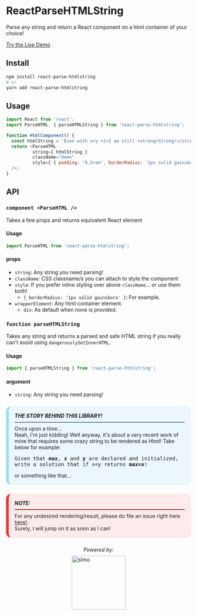 # ReactParseHTMLString
Parse any string and return a React component on a html container of your choice!

[Try the Live Demo](https://jaosimt.github.io/react-parse-htmlstring)


## Install

```bash
npm install react-parse-htmlstring
# or
yarn add react-parse-htmlstring
```


## Usage

```javascript
import React from 'react';
import ParseHTML, { parseHTMLString } from 'react-parse-htmlstring';

function HtmlComponent() {
  const htmlString = 'Even with x<y <i>I am still <strong>Strong!</strong></i>';
  return <ParseHTML
          string={ htmlString }
          className="demo"
          style={ { padding: '0.5rem', borderRadius: '1px solid gainsboro' } }
  />;
}
```


## API

### `component <ParseHTML />`
Takes a few props and returns equivalent React element

#### Usage
```js
import ParseHTML from 'react-parse-htmlstring';
```
#### props
- `string`: Any string you need parsing!
- `className`: CSS classname/s you can attach to style the component
- `style`: If you prefer inline styling over above `className`... or use them both!
  - `{ borderRadius: '1px solid gainsboro' }`: For example.
- `wrapperElement`: Any html container element.
  - `div`: As default when none is provided.


### `function parseHTMLString`
Takes any string and returns a parsed and safe HTML string if you really can't avoid using  `dangerouslySetInnerHTML`.

#### Usage
```js
import { parseHTMLString } from 'react-parse-htmlstring';
```
#### argument
- `string`: Any string you need parsing!



<aside class="mt-3">
  <div class="markdown info">
    <b><i>THE STORY BEHIND THIS LIBRARY!</i></b>
    <hr class="mt-1 mb-1 separator">
    <p class="m-0">Once upon a time...</p>
    <p class="m-0">
      Naah, I'm just kidding!  Well anyway, it's about a very recent work of mine that requires some crazy string to be rendered as Html!  Take below for example:
    </p>
    <pre class="pre-wrap">Given that <strong>max</strong>, <strong>x</strong> and <strong>y</strong> are declared and initialized, write a solution that if x&lt;y returns <strong>max=x</strong>!</pre>
    <p class="mb-0">or something like that...</p>
  </div>

  <div class="markdown alert mt-3">
    <b><i>NOTE:</i></b>
    <hr class="mt-1 mb-1 separator">
    <p class="m-0">For any undesired rendering/result, please do file an issue right here  <a href="https://github.com/jaosimt/react-parse-htmlstring/issues">here!</a>.</p>
    <p class="m-0">Surely, I will jump on it as soon as I can!</p>
  </div>

  <div class="flex-column align-items-center gap-1 mt-3">
    <em>Powered by:</em>
    <img class="simo-full" src="https://pos.jaosimt.com/sImoLogo-full-red.svg" alt="sImo" />
  </div>
</aside>



<style>
  :root {
      --primary-color         : #2b6cb0;
      --text-color            : rgba(74, 85, 104, 1);
      --bg-dark               : rgba(45, 55, 72, 1);
      --bg-gray               : #4D4D4D24;
      --bg-white              : rgba(255, 255, 255, 1);
      --primary-info          : #93ddfd;
      --secondary-info        : #009dff12;
      --primary-success       : #b5f4a5;
      --secondary-success     : #8afa6b12;
      --primary-alert         : #ff2a2a;
      --secondary-alert       : #ff000012;
      --default-padding       : 1rem;
      --default-border        : 1px solid rgba(160, 174, 192, 1);
      --default-border-radius : 3px;
      --color-code-green      : #b5f4a5;
      --color-code-yellow     : #ffe484;
      --color-code-purple     : #d9a9ff;
      --color-code-red        : #ff2a2a;
      --color-code-blue       : #93ddfd;
      --color-code-white      : #fff;
      --color-code-gold       : #d4a500;
      --color-code-gray       : rgba(160, 174, 192, 1);
  }
  .text-center { text-align: center; }
  .m-0 { margin: 0 !important; }
  .mt-0 { margin-top: 0 !important; }
  .mt-1 { margin-top: 0.5rem !important; }
  .mt-2 { margin-top: 1rem !important; }
  .mt-3 { margin-top: 1.5rem !important; }
  .mt-4 { margin-top: 2rem !important; }
  .mt-5 { margin-top: 3rem !important; }
  .mb-0 { margin-bottom: 0 !important; }
  .mb-1 { margin-bottom: 0.5rem !important; }
  .mb-2 { margin-bottom: 1rem !important; }
  .mb-3 { margin-bottom: 1.5rem !important; }
  .mb-4 { margin-bottom: 2rem !important; }
  .mb-5 { margin-bottom: 3rem !important; }
  img.simo-full { width: 147px; max-width: 98% }
  .flex-column { display: flex; flex-direction: column; }
  .align-items-center { align-items: center; }
  .gap-1 { gap: 0.5rem; } 
  .markdown {
    padding      : var(--default-padding);
    overflow      : hidden;
    text-align   : left;
    border-radius: 14px;
    border-left: 7px solid var(--color-code-gray);
    border-top: 1px solid var(--color-code-gray);
    border-right: 1px solid var(--color-code-gray);
    border-bottom: 1px solid var(--color-code-gray);
  }
  .markdown.alert {
    background   : var(--secondary-alert);
    border-left  : 7px solid var(--primary-alert);
    border-top: 1px solid var(--secondary-alert);
    border-right: 1px solid var(--secondary-alert);
    border-bottom: 1px solid var(--secondary-alert);
  }
  .markdown.alert > hr { border-color: var(--primary-alert); }
  .markdown.info {
    background   : var(--secondary-info);
    border-left  : 7px solid var(--primary-info);
    border-top: 1px solid var(--secondary-info);
    border-right: 1px solid var(--secondary-info);
    border-bottom: 1px solid var(--secondary-info);
  }
  .markdown.info > hr { border-color: var(--primary-info); }
  .markdown.success {
    background   : var(--secondary-success);
    border-left  : 7px solid var(--primary-success);
    border-top: 1px solid var(--secondary-success);
    border-right: 1px solid var(--secondary-success);
    border-bottom: 1px solid var(--secondary-success);
  }
  .markdown.success > hr { border-color: var(--primary-success); }
  .fg-gray { color: var(--color-code-gray); }
  .separator { border-top: 1px solid var(--color-code-gray); }
  .pre-wrap { white-space: pre-wrap; }
</style>
